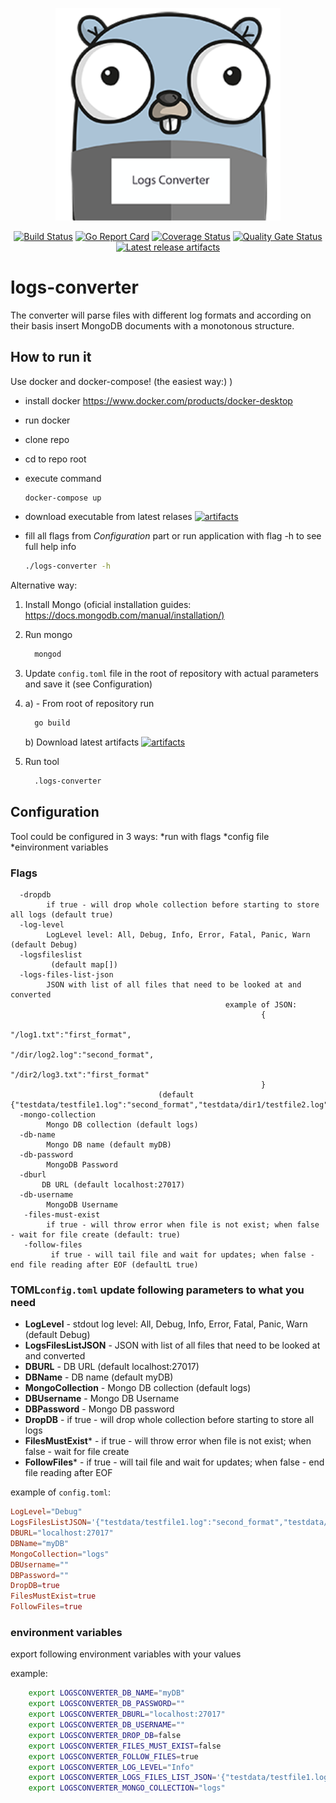 <p align="center"><img src="docs/assets/projectavatar.png" width="360"></p>
<p align="center">
 <a href="https://travis-ci.org/oleg-balunenko/logs-converter"><img src="https://travis-ci.org/oleg-balunenko/logs-converter.svg?branch=master" alt="Build Status"></img></a>
    <a href="https://goreportcard.com/report/github.com/oleg-balunenko/logs-converter"><img src="https://goreportcard.com/badge/github.com/oleg-balunenko/logs-converter" alt="Go Report Card"></img></a>
   <a href="https://coveralls.io/github/oleg-balunenko/logs-converter?branch=master"><img src="https://coveralls.io/repos/github/oleg-balunenko/logs-converter/badge.svg?branch=master" alt="Coverage Status"></img></a>
   <a href="https://sonarcloud.io/dashboard?id=logs-converter"><img src="https://sonarcloud.io/api/project_badges/measure?project=logs-converter&metric=alert_status" alt="Quality Gate Status"></img></a>
   <a href="https://github.com/oleg-balunenko/logs-converter/releases/latest"><img src="https://img.shields.io/badge/artifacts-download-blue.svg" alt ="Latest release artifacts"></img></a>
</p>

# logs-converter

The converter will parse files with different log formats and according
on their basis insert MongoDB documents with a monotonous structure.

## How to run it
Use docker and docker-compose! (the easiest way:) )
- install docker https://www.docker.com/products/docker-desktop
- run docker
- clone repo
- cd to repo root
- execute command 

    ```bash
    docker-compose up
    ```
- download executable from latest relases [![artifacts](https://img.shields.io/badge/artifacts-download-blue.svg)](https://github.com/oleg-balunenko/logs-converter/releases/latest)
- fill all flags from *Configuration* part or run application with flag -h to see full help info

    ```bash
    ./logs-converter -h
    ```

Alternative way:
1. Install Mongo (oficial installation guides: <https://docs.mongodb.com/manual/installation/)>
2. Run mongo

    ```bash
      mongod
    ```

3. Update `config.toml` file in the root of repository with actual parameters and save it (see Configuration)
4. a) - From root of repository run

    ```bash
      go build
    ```
    b) Download latest artifacts [![artifacts](https://img.shields.io/badge/artifacts-download-blue.svg)](https://github.com/oleg-balunenko/logs-converter/releases/latest)

5. Run tool

    ```bash
      .logs-converter
    ```

## Configuration

Tool could be configured in 3 ways:
*run with flags
*config file
*einvironment variables

### Flags

```text
  -dropdb
        if true - will drop whole collection before starting to store all logs (default true)
  -log-level
        LogLevel level: All, Debug, Info, Error, Fatal, Panic, Warn (default Debug)
  -logsfileslist
         (default map[])
  -logs-files-list-json
        JSON with list of all files that need to be looked at and converted
                                                example of JSON:
                                                        {
                                                                "/log1.txt":"first_format",
                                                                "/dir/log2.log":"second_format",
                                                                "/dir2/log3.txt":"first_format"
                                                        }
                                 (default {"testdata/testfile1.log":"second_format","testdata/dir1/testfile2.log":"first_format"})
  -mongo-collection
        Mongo DB collection (default logs)
  -db-name
        Mongo DB name (default myDB)
  -db-password
        MongoDB Password
  -dburl
       DB URL (default localhost:27017)
  -db-username
        MongoDB Username
   -files-must-exist
        if true - will throw error when file is not exist; when false - wait for file create (default: true)
   -follow-files
         if true - will tail file and wait for updates; when false - end file reading after EOF (defaultL true)
```

### TOML`config.toml` update following parameters to what you need

- **LogLevel** - stdout log level: All, Debug, Info, Error, Fatal, Panic, Warn (default Debug)
- **LogsFilesListJSON** - JSON with list of all files that need to be looked at and converted
- **DBURL** - DB URL (default localhost:27017)
- **DBName** - DB name (default myDB)
- **MongoCollection** - Mongo DB collection (default logs)
- **DBUsername** - Mongo DB Username
- **DBPassword** - Mongo DB password
- **DropDB** - if true - will drop whole collection before starting to store all logs
- **FilesMustExist*** - if true - will throw error when file is not exist; when false - wait for file create
- **FollowFiles*** - if true - will tail file and wait for updates; when false - end file reading after EOF

example of `config.toml`:

```toml
LogLevel="Debug"
LogsFilesListJSON='{"testdata/testfile1.log":"second_format","testdata/dir1/testfile2.log":"first_format"}'
DBURL="localhost:27017"
DBName="myDB"
MongoCollection="logs"
DBUsername=""
DBPassword=""
DropDB=true
FilesMustExist=true
FollowFiles=true
```

### environment variables

export following environment variables with your values

example:

```bash
    export LOGSCONVERTER_DB_NAME="myDB"
    export LOGSCONVERTER_DB_PASSWORD=""
    export LOGSCONVERTER_DBURL="localhost:27017"
    export LOGSCONVERTER_DB_USERNAME=""
    export LOGSCONVERTER_DROP_DB=false
    export LOGSCONVERTER_FILES_MUST_EXIST=false
    export LOGSCONVERTER_FOLLOW_FILES=true
    export LOGSCONVERTER_LOG_LEVEL="Info"
    export LOGSCONVERTER_LOGS_FILES_LIST_JSON='{"testdata/testfile1.log":"second_format","testdata/dir1/testfile2.log":"first_format"}'
    export LOGSCONVERTER_MONGO_COLLECTION="logs"  
    
```
